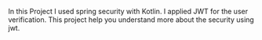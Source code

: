 In this Project I used spring security with Kotlin. I applied JWT for the user verification. This project help you  understand more about the security using jwt.
